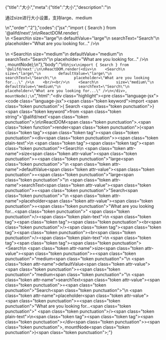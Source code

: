 {"title":"大小","meta":{"title":"大小","description":"\n<p>通过size进行大小设置，支持large、medium</p>\n","order":"2"},"codes":{"jsx":"import { Search } from '@alifd/next';\n\nReactDOM.render(<div>\n    <Search\n        size=\"large\"\n        defaultValue=\"large\"\n        searchText=\"Search\"\n        placeholder=\"What are you looking for...\" />\n    <br/><br/>\n    <Search\n        size=\"medium\"\n        defaultValue=\"medium\"\n        searchText=\"Search\"\n        placeholder=\"What are you looking for...\" />\n</div>, mountNode);\n"},"body":"\n\n````jsx\nimport { Search } from '@alifd/next';\n\nReactDOM.render(<div>\n    <Search\n        size=\"large\"\n        defaultValue=\"large\"\n        searchText=\"Search\"\n        placeholder=\"What are you looking for...\" />\n    <br/><br/>\n    <Search\n        size=\"medium\"\n        defaultValue=\"medium\"\n        searchText=\"Search\"\n        placeholder=\"What are you looking for...\" />\n</div>, mountNode);\n````","html":"<script>(function(){\"use strict\";\n\nvar _next = require(\"@alifd/next\");\n\nReactDOM.render(React.createElement(\n    \"div\",\n    null,\n    React.createElement(_next.Search, {\n        size: \"large\",\n        defaultValue: \"large\",\n        searchText: \"Search\",\n        placeholder: \"What are you looking for...\" }),\n    React.createElement(\"br\", null),\n    React.createElement(\"br\", null),\n    React.createElement(_next.Search, {\n        size: \"medium\",\n        defaultValue: \"medium\",\n        searchText: \"Search\",\n        placeholder: \"What are you looking for...\" })\n), mountNode);})()</script><div class=\"highlight\"><pre class=\"language-jsx\"><code class=\"language-jsx\"><span class=\"token keyword\">import</span> <span class=\"token punctuation\">{</span> Search <span class=\"token punctuation\">}</span> <span class=\"token keyword\">from</span> <span class=\"token string\">'@alifd/next'</span><span class=\"token punctuation\">;</span>\n\nReactDOM<span class=\"token punctuation\">.</span><span class=\"token function\">render</span><span class=\"token punctuation\">(</span><span class=\"token tag\"><span class=\"token tag\"><span class=\"token punctuation\">&lt;</span>div</span><span class=\"token punctuation\">></span></span><span class=\"token plain-text\">\n    </span><span class=\"token tag\"><span class=\"token tag\"><span class=\"token punctuation\">&lt;</span>Search</span>\n        <span class=\"token attr-name\">size</span><span class=\"token attr-value\"><span class=\"token punctuation\">=</span><span class=\"token punctuation\">\"</span>large<span class=\"token punctuation\">\"</span></span>\n        <span class=\"token attr-name\">defaultValue</span><span class=\"token attr-value\"><span class=\"token punctuation\">=</span><span class=\"token punctuation\">\"</span>large<span class=\"token punctuation\">\"</span></span>\n        <span class=\"token attr-name\">searchText</span><span class=\"token attr-value\"><span class=\"token punctuation\">=</span><span class=\"token punctuation\">\"</span>Search<span class=\"token punctuation\">\"</span></span>\n        <span class=\"token attr-name\">placeholder</span><span class=\"token attr-value\"><span class=\"token punctuation\">=</span><span class=\"token punctuation\">\"</span>What are you looking for...<span class=\"token punctuation\">\"</span></span> <span class=\"token punctuation\">/></span></span><span class=\"token plain-text\">\n    </span><span class=\"token tag\"><span class=\"token tag\"><span class=\"token punctuation\">&lt;</span>br</span><span class=\"token punctuation\">/></span></span><span class=\"token tag\"><span class=\"token tag\"><span class=\"token punctuation\">&lt;</span>br</span><span class=\"token punctuation\">/></span></span><span class=\"token plain-text\">\n    </span><span class=\"token tag\"><span class=\"token tag\"><span class=\"token punctuation\">&lt;</span>Search</span>\n        <span class=\"token attr-name\">size</span><span class=\"token attr-value\"><span class=\"token punctuation\">=</span><span class=\"token punctuation\">\"</span>medium<span class=\"token punctuation\">\"</span></span>\n        <span class=\"token attr-name\">defaultValue</span><span class=\"token attr-value\"><span class=\"token punctuation\">=</span><span class=\"token punctuation\">\"</span>medium<span class=\"token punctuation\">\"</span></span>\n        <span class=\"token attr-name\">searchText</span><span class=\"token attr-value\"><span class=\"token punctuation\">=</span><span class=\"token punctuation\">\"</span>Search<span class=\"token punctuation\">\"</span></span>\n        <span class=\"token attr-name\">placeholder</span><span class=\"token attr-value\"><span class=\"token punctuation\">=</span><span class=\"token punctuation\">\"</span>What are you looking for...<span class=\"token punctuation\">\"</span></span> <span class=\"token punctuation\">/></span></span><span class=\"token plain-text\">\n</span><span class=\"token tag\"><span class=\"token tag\"><span class=\"token punctuation\">&lt;/</span>div</span><span class=\"token punctuation\">></span></span><span class=\"token punctuation\">,</span> mountNode<span class=\"token punctuation\">)</span><span class=\"token punctuation\">;</span></code></pre></div>"}